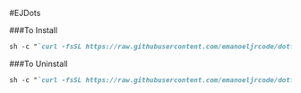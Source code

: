 #EJDots

###To Install
```markdown
sh -c "`curl -fsSL https://raw.githubusercontent.com/emanoeljrcode/dotfiles/master/install.sh`"
```

###To Uninstall
```markdown
sh -c "`curl -fsSL https://raw.githubusercontent.com/emanoeljrcode/dotfiles/master/uninstall.sh`"
```


